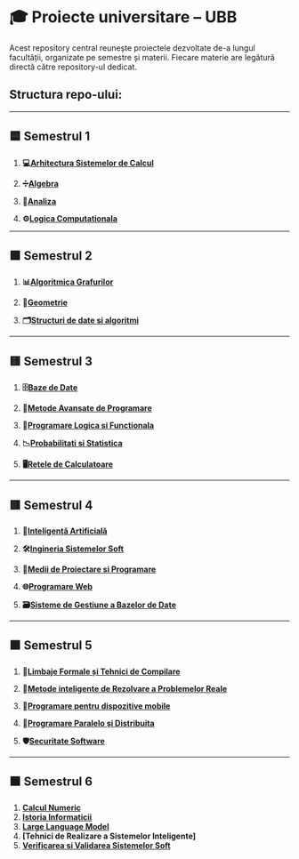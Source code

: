 # 🎓 Proiecte universitare – UBB

Acest repository central reunește proiectele dezvoltate de-a lungul facultății, organizate pe semestre și materii. Fiecare materie are legătură directă către repository-ul dedicat.

## Structura repo-ului:
---

## 🟦 Semestrul 1
1. **💻[Arhitectura Sistemelor de Calcul](https://github.com/AriiSM/UBB-Projects/tree/main/1st%20Semester/ASC%20-%20Arhitectura%20Sistemelor%20de%20Calcul/Curs)**
   
2. **➗[Algebra](https://github.com/AriiSM/UBB-Projects/tree/main/1st%20Semester/Algebra/Cursuri)**   

3. **🔢[Analiza](https://github.com/AriiSM/UBB-Projects/tree/main/1st%20Semester/Analiza)** 

4. **⚙️[Logica Computationala](https://github.com/AriiSM/UBB-Projects/tree/main/1st%20Semester/LC%20-%20Logica%20Computationala/Curs)**   

---

## 	🟩 Semestrul 2
1. **📊[Algoritmica Grafurilor](https://github.com/AriiSM/UBB-Projects/tree/main/2nd%20Semester/Algoritmica%20Grafurilor)**   

2. **📐[Geometrie](https://github.com/AriiSM/UBB-Projects/tree/main/2nd%20Semester/Geometrie)**   

3. **🗂️[Structuri de date si algoritmi](https://github.com/AriiSM/UBB-Projects/tree/main/2nd%20Semester/SDA%20-%20Structuri%20de%20date%20si%20algoritmi/Curs)**  
---

## 🟨 Semestrul 3
1. **🗄️[Baze de Date](https://github.com/AriiSM/UBB-Projects/tree/main/3rd%20Semester/BD%20-%20Baze%20de%20Date)**   

2. **🚀[Metode Avansate de Programare](https://github.com/AriiSM/UBB-Projects/tree/main/3rd%20Semester/MAP%20-%20Metode%20Avansate%20de%20Programare)**   

3. **🔗[Programare Logica si Functionala](https://github.com/AriiSM/UBB-Projects/tree/main/3rd%20Semester/PLF%20-%20Programare%20Logica%20si%20Functionala)**   

4. **📉[Probabilitati si Statistica](https://github.com/AriiSM/UBB-Projects/tree/main/3rd%20Semester/PS%20-%20Probabilitati%20si%20Statistica)**   

5. **🖥️[Retele de Calculatoare](https://github.com/AriiSM/UBB-Projects/tree/main/3rd%20Semester/Retele%20de%20Calculatoare)**   

---

## 🟥 Semestrul 4
1. **🤖[Inteligență Artificială](https://github.com/AriiSM/UBB-Projects/tree/main/4th%20Semester/AI%20-%20Inteligenta%20Artificiala)**  

2. **🛠️[Ingineria Sistemelor Soft](https://github.com/AriiSM/UBB-Projects/tree/main/4th%20Semester/ISS%20-%20Ingineria%20Sistemelor%20Soft)**   

3. **🔧[Medii de Proiectare si Programare](https://github.com/AriiSM/UBB-Projects/tree/main/4th%20Semester/MPP%20-%20Medii%20de%20Proiectare%20si%20Programare)**   

4. **🌐[Programare Web](https://github.com/AriiSM/UBB-Projects/tree/main/4th%20Semester/PW%20-%20Programare%20Web)**   

5. **🗃️[Sisteme de Gestiune a Bazelor de Date](https://github.com/AriiSM/UBB-Projects/tree/main/4th%20Semester/SGBD%20-%20Sisteme%20de%20Gestiune%20a%20Bazelor%20de%20Date)**   

---

## 🟪 Semestrul 5
1. **📘[Limbaje Formale și Tehnici de Compilare](https://github.com/AriiSM/UBB-Projects/tree/main/5th%20Semester/LFTC%20-%20Limbaje%20Formale%20si%20Tehnici%20de%20Compilare)**  

2. **🧠[Metode inteligente de Rezolvare a Problemelor Reale](https://github.com/AriiSM/UBB-Projects/tree/main/5th%20Semester/MIRPR%20-%20Metode%20Inteligente%20de%20Rezolvare%20a%20Problemelor%20Reale)**   

3. **📱[Programare pentru dispozitive mobile](https://github.com/AriiSM/UBB-Projects/tree/main/5th%20Semester/PDM%20-%20Programare%20pentru%20dispozitive%20mobile/Lab)**   

4. **🧵[Programare Paralelo și Distribuita](https://github.com/AriiSM/UBB-Projects/tree/main/5th%20Semester/PPD%20-%20Programare%20Paralela%20si%20Distribuita)**   

5. **🛡️[Securitate Software](https://github.com/AriiSM/UBB-Projects/tree/main/5th%20Semester/SS%20-%20Securitate%20Software)**   

---
## ⬛ Semestrul 6

1. **[Calcul Numeric](https://github.com/AriiSM/UBB-Projects/tree/main/6th%20Semester/CN%20-%20Calcul%20Numeric)**
2. **[Istoria Informaticii](https://github.com/AriiSM/UBB-Projects/tree/main/6th%20Semester/IS%20-%20Istoria%20Informaticii)**
3. **[Large Language Model](https://github.com/AriiSM/UBB-Projects/tree/main/6th%20Semester/LLM%20-%20Large%20Language%20Model)**
4. **[Tehnici de Realizare a Sistemelor Inteligente]**
5. **[Verificarea si Validarea Sistemelor Soft](https://github.com/AriiSM/UBB-Projects/tree/main/6th%20Semester/VVSS%20-%20Verificarea%20si%20Validarea%20Sistemelor%20Soft)**

